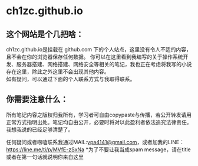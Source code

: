 # ch1zc.github.io

## 这个网站是个几把啥：
ch1zc.github.io是挂载在 github.com 下的个人站点，这里没有令人不适的内容，且不会在你的浏览器保存任何数据。
你可以在这里看到我编写的关于操作系统开发、服务器搭建、网络搭建、网络安全等相关的笔记，我也正在考虑将我写的小说存在这里，除此之外这里不会出现其他内容。<br />
如有疑问，可以通过下面的个人联系方式与我取得联系。

## 你需要注意什么：
所有笔记内容之版权归我所有，学习者可自由copypaste与传播，若公开转发请用正常方式指明出处。笔记均自由公开，必要时将对以此盈利者依法追究法律责任。我想我说的已经足够清楚了。


任何疑问或者唠嗑联系我通过MAIL:ypa4141@gmail.com，或者加我的LINE：https://line.me/ti/p/MVfE-zSxNa
*为了不要让我当成spam message，请在title或者在第一句话就说明你来自这里
